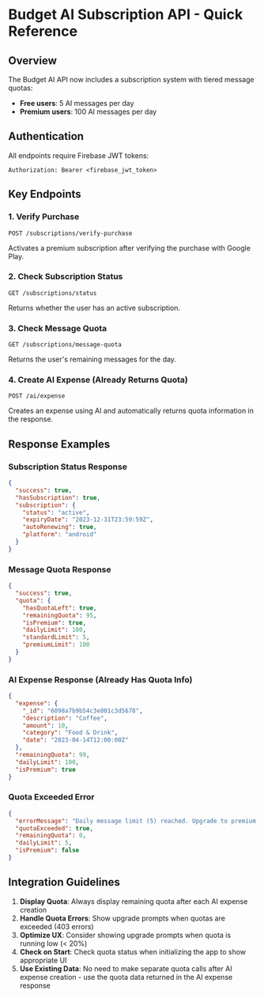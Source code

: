 # Budget AI Subscription API - Quick Reference

## Overview

The Budget AI API now includes a subscription system with tiered message quotas:

- **Free users**: 5 AI messages per day
- **Premium users**: 100 AI messages per day

## Authentication

All endpoints require Firebase JWT tokens:

```
Authorization: Bearer <firebase_jwt_token>
```

## Key Endpoints

### 1. Verify Purchase

```
POST /subscriptions/verify-purchase
```

Activates a premium subscription after verifying the purchase with Google Play.

### 2. Check Subscription Status

```
GET /subscriptions/status
```

Returns whether the user has an active subscription.

### 3. Check Message Quota

```
GET /subscriptions/message-quota
```

Returns the user's remaining messages for the day.

### 4. Create AI Expense (Already Returns Quota)

```
POST /ai/expense
```

Creates an expense using AI and automatically returns quota information in the response.

## Response Examples

### Subscription Status Response

```json
{
  "success": true,
  "hasSubscription": true,
  "subscription": {
    "status": "active",
    "expiryDate": "2023-12-31T23:59:59Z",
    "autoRenewing": true,
    "platform": "android"
  }
}
```

### Message Quota Response

```json
{
  "success": true,
  "quota": {
    "hasQuotaLeft": true,
    "remainingQuota": 95,
    "isPremium": true,
    "dailyLimit": 100,
    "standardLimit": 5,
    "premiumLimit": 100
  }
}
```

### AI Expense Response (Already Has Quota Info)

```json
{
  "expense": {
    "_id": "6098a7b9b54c3e001c3d5678",
    "description": "Coffee",
    "amount": 10,
    "category": "Food & Drink",
    "date": "2023-04-14T12:00:00Z"
  },
  "remainingQuota": 99,
  "dailyLimit": 100,
  "isPremium": true
}
```

### Quota Exceeded Error

```json
{
  "errorMessage": "Daily message limit (5) reached. Upgrade to premium for 100 AI messages per day.",
  "quotaExceeded": true,
  "remainingQuota": 0,
  "dailyLimit": 5,
  "isPremium": false
}
```

## Integration Guidelines

1. **Display Quota**: Always display remaining quota after each AI expense creation
2. **Handle Quota Errors**: Show upgrade prompts when quotas are exceeded (403 errors)
3. **Optimize UX**: Consider showing upgrade prompts when quota is running low (< 20%)
4. **Check on Start**: Check quota status when initializing the app to show appropriate UI
5. **Use Existing Data**: No need to make separate quota calls after AI expense creation - use the quota data returned in the AI expense response
